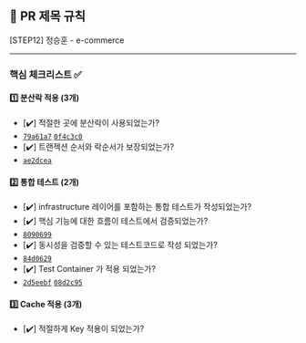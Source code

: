 ## :pushpin: PR 제목 규칙
[STEP12] 정승훈 - e-commerce

---
### **핵심 체크리스트** :white_check_mark:

#### :one: 분산락 적용 (3개)
- [✔️] 적절한 곳에 분산락이 사용되었는가? 
- [`79a61a7`](https://github.com/seuthootDev/hanghae-plus-backend/commit/79a61a7b7814171293bbbe92dc03a1c4ba1aedc0)
[`0f4c3c0`](https://github.com/seuthootDev/hanghae-plus-backend/commit/0f4c3c09f325e07269a32d9317c087d9ca848c83)
- [✔️] 트랜젝션 순서와 락순서가 보장되었는가?
- [`ae2dcea`](https://github.com/seuthootDev/hanghae-plus-backend/commit/ae2dcea2e024abc2ffe8de389854089a6c4309b7)

#### :two: 통합 테스트 (2개)
- [✔️] infrastructure 레이어를 포함하는 통합 테스트가 작성되었는가?
- [✔️] 핵심 기능에 대한 흐름이 테스트에서 검증되었는가?
- [`8090699`](https://github.com/seuthootDev/hanghae-plus-backend/commit/8090699760fd478dbd4a94637d212977613e33b4)
- [✔️] 동시성을 검증할 수 있는 테스트코드로 작성 되었는가?
- [`84d0629`](https://github.com/seuthootDev/hanghae-plus-backend/commit/84d06294e65b5ff86ecb0a5124610e2e0717ceb7)
- [✔️] Test Container 가 적용 되었는가?
- [`2d5eebf`](https://github.com/seuthootDev/hanghae-plus-backend/commit/2d5eebf0576671b9f0474bce5dec6f36d7a5baa3) [`08d2c95`](https://github.com/seuthootDev/hanghae-plus-backend/commit/08d2c95bcb382142b85fcf55cbc5de72d25132be)

#### :three: Cache 적용 (3개)
- [✔️] 적절하게 Key 적용이 되었는가?